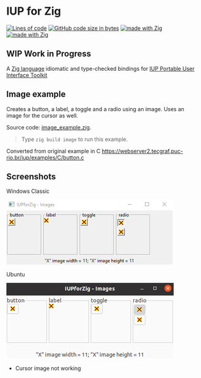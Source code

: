 # IUP for Zig
[![Lines of code](https://img.shields.io/tokei/lines/github/batiati/IUPforZig)]()
[![GitHub code size in bytes](https://img.shields.io/github/languages/code-size/batiati/IUPforZig)]()
[![made with Zig](https://img.shields.io/badge/made%20with%20%E2%9D%A4%20-Zig-orange)]()
[![made with Zig](https://img.shields.io/badge/unlicensed-public%20domain-brightgreen)]()

## WIP Work in Progress

A [Zig language](https://ziglang.org/) idiomatic and type-checked bindings for [IUP Portable User Interface Toolkit](https://webserver2.tecgraf.puc-rio.br/iup/)

## Image example

Creates a button, a label, a toggle and a radio using an image.
Uses an image for the cursor as well.

Source code: [image_example.zig](../src/image_example.zig).

> Type `zig build image` to run this example.

Converted from original example in C
https://webserver2.tecgraf.puc-rio.br/iup/examples/C/button.c

## Screenshots

Windows Classic

![Image Windows](ImageWindows.gif)

Ubuntu

![Image Ubuntu](ImageUbuntu.gif)
* Cursor image not working

